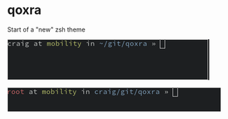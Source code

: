 qoxra
=====

Start of a "new" zsh theme

![normal user](imgs/normal-user.png)

![root user](imgs/root-user.png)
